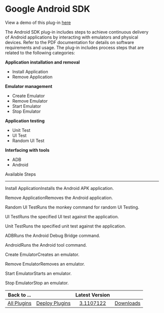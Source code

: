 
Google Android SDK
==================


View a demo of this plug-in [here](https://www.youtube.com/watch?v=Qrw8hz8Jv9c)


The Android SDK plug-in includes steps
 to achieve continuous delivery of Android applications by interacting with emulators and physical devices. Refer to the
 PDF documentation for details on software requirements and usage. The plug-in includes process steps that are related 
to the following categories:


**Application installation and removal**


* Install Application
* Remove Application



**Emulator management**


* Create Emulator
* Remove Emulator
* Start Emulator
* Stop Emulator


**Application testing**



* Unit Test
* UI Test
* Random UI Test


**Interfacing with tools**


* ADB
* Android



Available Steps

---------------


Install ApplicationInstalls the Android APK application.


Remove ApplicationRemoves the Android 
application.


Random UI TestRuns the monkey command for random UI Testing.


UI TestRuns the specified UI test against 
the application.


Unit TestRuns the specified unit test against the application.


ADBRuns the Android Debug Bridge 
command.


AndroidRuns the Android tool command.


Create EmulatorCreates an emulator.


Remove EmulatorRemoves an 
emulator.


Start EmulatorStarts an emulator.


Stop EmulatorStop an emulator.





|Back to ...||Latest Version||
| :---: | :---: | :---: | :---: |
|[All Plugins](../../index.md)|[Deploy Plugins](../README.md)|[3.1107122](https://raw.githubusercontent.com/UrbanCode/IBM-UCD-PLUGINS/main/files/plugin-air-Android/plugin-air-Android-3.1107122.zip)|[Downloads](downloads.md)|

